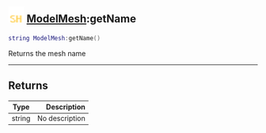 ## <img src="../../.gitbook/assets/shared.png" width="32" height="32" /> [ModelMesh](../modelmesh/README.md):getName

```lua
string ModelMesh:getName()
```

Returns the mesh name<br>

-----------------
## Returns

| Type   | Description |
| ------ | ----------: |
| string | No description |
